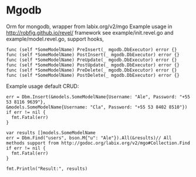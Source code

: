 Mgodb
=====

Orm for mongodb, wrapper from labix.org/v2/mgo
Example usage in http://robfig.github.io/revel/ framework see example/init.revel.go and example/model.revel.go, support hooks,

    func (self *SomeModelName) PreInsert(_ mgodb.DbExecutor) error {}
    func (self *SomeModelName) PostInsert(_ mgodb.DbExecutor) error {}
    func (self *SomeModelName) PreUpdate(_ mgodb.DbExecutor) error {}
    func (self *SomeModelName) PostUpdate(_ mgodb.DbExecutor) error {}
    func (self *SomeModelName) PreDelete(_ mgodb.DbExecutor) error {}
    func (self *SomeModelName) PostDelete(_ mgodb.DbExecutor) error {}

Example usage default CRUD:

    err = Dbm.Insert(&models.SomeModelName{Username: "Ale", Password: "+55 53 8116 9639"},
    &models.SomeModelName{Username: "Cla", Password: "+55 53 8402 8510"})
    if err != nil {
      fmt.Fatal(err)
    }

    var results []models.SomeModelName
    err = Dbm.Find("users", bson.M{"u": "Ale"}).All(&results)// All methods support from http://godoc.org/labix.org/v2/mgo#Collection.Find
    if err != nil {
      fmt.Fatal(err)
    }

    fmt.Println("Result:", results)

